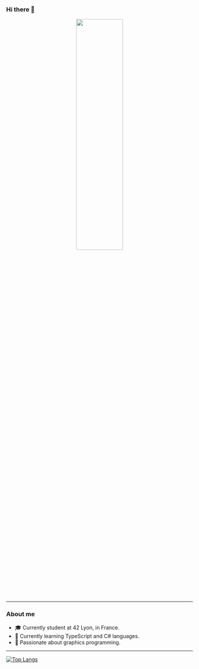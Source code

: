 ### Hi there 👋

<p align="center">
<img align="center" src="https://badge42.vercel.app/api/v2/cl1xnxdgy010807l6iv5l1ua3/stats?cursusId=21&coalitionId=305") alt="" height="40%" width="50%">
</p>

---
### About me

- 🎓 Currently student at 42 Lyon, in France.
- 🌱 Currently learning TypeScript and C# languages.
- 🌟 Passionate about graphics programming.

---

[![Top Langs](https://github-readme-stats.vercel.app/api/top-langs/?username=cybattis&layout=compact)](https://github.com/anuraghazra/github-readme-stats)
